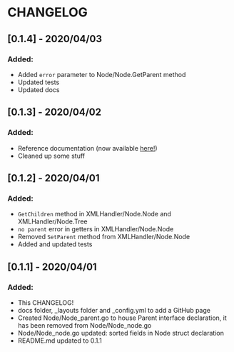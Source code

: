 # CHANGELOG

## [0.1.4] - 2020/04/03

### Added:
- Added `error` parameter to Node/Node.GetParent method
- Updated tests
- Updated docs

## [0.1.3] - 2020/04/02

### Added:
- Reference documentation (now available [here!](https://freedee15.github.io/XMLHandler))
- Cleaned up some stuff

## [0.1.2] - 2020/04/01

### Added:

- `GetChildren` method in XMLHandler/Node.Node and XMLHandler/Node.Tree
- `no parent` error in getters in XMLHandler/Node.Node
- Removed `SetParent` method from XMLHandler/Node.Node
- Added and updated tests

## [0.1.1] - 2020/04/01

### Added:

- This CHANGELOG!
- docs folder, _layouts folder and _config.yml to add a GitHub page
- Created Node/Node_parent.go to house Parent interface declaration, it has been removed from Node/Node_node.go
- Node/Node_node.go updated: sorted fields in Node struct declaration
- README.md updated to 0.1.1
